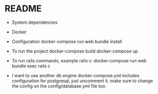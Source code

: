 # README

* System dependencies
- Docker

* Configuration
docker-compose run web bundle install

* To run the project
docker-compose build
docker-compose up

* To run rails commands, example rails c: 
docker-compose run web bundle exec rails c

* I want to use another db engine
docker-compose.yml includes configuration for postgresql, just uncomment it.
make sure to change the config on the config/database.yml file too.

